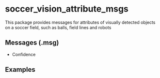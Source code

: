 # soccer_vision_attribute_msgs

This package provides messages for attributes of visually detected objects on a soccer field, such as balls, field lines and robots

## Messages (.msg)

* Confidence

## Examples

